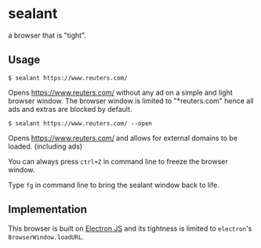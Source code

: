 # sealant
a browser that is "tight".

## Usage
```
$ sealant https://www.reuters.com/
```
Opens https://www.reuters.com/ without any ad on a simple and light browser window.
The browser window is limited to "*reuters.com" hence all ads and extras are blocked by default.

```
$ sealant https://www.reuters.com/ --open
```
Opens https://www.reuters.com/ and allows for external domains to be loaded. (including ads)


You can always press `ctrl+Z` in command line to freeze the browser window.

Type `fg` in command line to bring the sealant window back to life.

## Implementation

This browser is built on [Electron JS](https://www.electronjs.org/) and its tightness is limited to `electron`'s `BrowserWindow.loadURL`.
